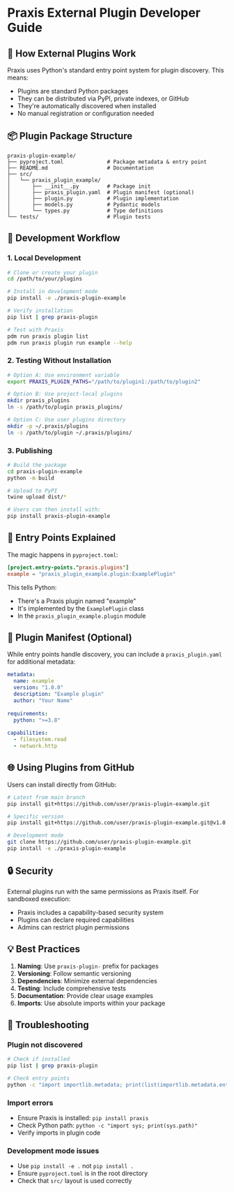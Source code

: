 # Praxis External Plugin Developer Guide

## 🎯 How External Plugins Work

Praxis uses Python's standard entry point system for plugin discovery. This means:
- Plugins are standard Python packages
- They can be distributed via PyPI, private indexes, or GitHub
- They're automatically discovered when installed
- No manual registration or configuration needed

## 📦 Plugin Package Structure

```
praxis-plugin-example/
├── pyproject.toml              # Package metadata & entry point
├── README.md                   # Documentation
├── src/
│   └── praxis_plugin_example/
│       ├── __init__.py         # Package init
│       ├── praxis_plugin.yaml  # Plugin manifest (optional)
│       ├── plugin.py           # Plugin implementation
│       ├── models.py           # Pydantic models
│       └── types.py            # Type definitions
└── tests/                      # Plugin tests
```

## 🚀 Development Workflow

### 1. Local Development

```bash
# Clone or create your plugin
cd /path/to/your/plugins

# Install in development mode
pip install -e ./praxis-plugin-example

# Verify installation
pip list | grep praxis-plugin

# Test with Praxis
pdm run praxis plugin list
pdm run praxis plugin run example --help
```

### 2. Testing Without Installation

```bash
# Option A: Use environment variable
export PRAXIS_PLUGIN_PATHS="/path/to/plugin1:/path/to/plugin2"

# Option B: Use project-local plugins
mkdir praxis_plugins
ln -s /path/to/plugin praxis_plugins/

# Option C: Use user plugins directory
mkdir -p ~/.praxis/plugins
ln -s /path/to/plugin ~/.praxis/plugins/
```

### 3. Publishing

```bash
# Build the package
cd praxis-plugin-example
python -m build

# Upload to PyPI
twine upload dist/*

# Users can then install with:
pip install praxis-plugin-example
```

## 🔧 Entry Points Explained

The magic happens in `pyproject.toml`:

```toml
[project.entry-points."praxis.plugins"]
example = "praxis_plugin_example.plugin:ExamplePlugin"
```

This tells Python:
- There's a Praxis plugin named "example"
- It's implemented by the `ExamplePlugin` class
- In the `praxis_plugin_example.plugin` module

## 📝 Plugin Manifest (Optional)

While entry points handle discovery, you can include a `praxis_plugin.yaml` for additional metadata:

```yaml
metadata:
  name: example
  version: "1.0.0"
  description: "Example plugin"
  author: "Your Name"
  
requirements:
  python: ">=3.8"
  
capabilities:
  - filesystem.read
  - network.http
```

## 🌐 Using Plugins from GitHub

Users can install directly from GitHub:

```bash
# Latest from main branch
pip install git+https://github.com/user/praxis-plugin-example.git

# Specific version
pip install git+https://github.com/user/praxis-plugin-example.git@v1.0.0

# Development mode
git clone https://github.com/user/praxis-plugin-example.git
pip install -e ./praxis-plugin-example
```

## 🔒 Security

External plugins run with the same permissions as Praxis itself. For sandboxed execution:
- Praxis includes a capability-based security system
- Plugins can declare required capabilities
- Admins can restrict plugin permissions

## 💡 Best Practices

1. **Naming**: Use `praxis-plugin-` prefix for packages
2. **Versioning**: Follow semantic versioning
3. **Dependencies**: Minimize external dependencies
4. **Testing**: Include comprehensive tests
5. **Documentation**: Provide clear usage examples
6. **Imports**: Use absolute imports within your package

## 🐛 Troubleshooting

### Plugin not discovered
```bash
# Check if installed
pip list | grep praxis-plugin

# Check entry points
python -c "import importlib.metadata; print(list(importlib.metadata.entry_points(group='praxis.plugins')))"
```

### Import errors
- Ensure Praxis is installed: `pip install praxis`
- Check Python path: `python -c "import sys; print(sys.path)"`
- Verify imports in plugin code

### Development mode issues
- Use `pip install -e .` not `pip install .`
- Ensure `pyproject.toml` is in the root directory
- Check that `src/` layout is used correctly
